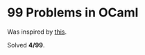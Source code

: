# 99 Problems in OCaml #

Was inspired by [this](http://ocaml.org/tutorials/99problems.html).

Solved **4/99**.
